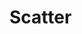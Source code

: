 # Scatter
    
<ClientOnly>
    <hpcc-vitepress style="width:100%;height:600px">
        <div id="placeholder" style="width:100%;height:600px">
        </div>
        <script type="module">
            import { Contour, Scatter, XYAxis } from "@hpcc-js/chart";
            import { randomNormal as d3RandomNormal } from "d3-random";
            import { range as d3Range } from "d3-array";
            
            const randomX = d3RandomNormal(200, 80);
            const randomY = d3RandomNormal(2000, 20);
            const points = d3Range(800).map(function () { return [randomX(), randomY()]; });
            
            const chart4 = new XYAxis()
                .layers([
                    new Contour().contourBandwidth(8),
                    new Scatter()
                ])
                .target("target")
                .columns(["x", "y"])
                .data(points)
                .xAxisType("linear")
                .yAxisType("linear")
                .render()
                ;
            
        </script>
    </hpcc-vitepress>
</ClientOnly>


## Events

### click

_Emitted whenever the user clicks on a data element._

### dblclick

_Emitted whenever the user double-clicks on a data element._


## More Examples

<ClientOnly>
    <hpcc-vitepress style="width:100%;height:600px">
        <div id="placeholder" style="width:100%;height:600px">
        </div>
        <script type="module">
            import { HexBin, Scatter, XYAxis } from "@hpcc-js/chart";
            import { randomNormal as d3RandomNormal } from "d3-random";
            import { range as d3Range } from "d3-array";
            
            const randomX = d3RandomNormal(200, 80);
            const randomY = d3RandomNormal(2000, 20);
            const points = d3Range(800).map(function () { return [randomX(), randomY()]; });
            
            const chart4 = new XYAxis()
                .layers([
                    new HexBin().columns(["x", "y"]),
                    new Scatter()
                ])
                .target("target")
                .columns(["x", "y"])
                .data(points)
                .xAxisType("linear")
                .yAxisType("linear")
                .render()
                ;
            
        </script>
    </hpcc-vitepress>
</ClientOnly>

<ClientOnly>
    <hpcc-vitepress style="width:100%;height:600px">
        <div id="placeholder" style="width:100%;height:600px">
        </div>
        <script type="module">
            import { Scatter } from "@hpcc-js/chart";
            
            new Scatter()
                .target("target")
                .columns(["x", "y"])
                .data(Array(200).fill(0).map(n => [
                    Math.random(), Math.random()
                ]))
                .xAxisType("linear")
                .render()
                ;
            
        </script>
    </hpcc-vitepress>
</ClientOnly>

<ClientOnly>
    <hpcc-vitepress style="width:100%;height:600px">
        <div id="placeholder" style="width:100%;height:600px">
        </div>
        <script type="module">
            import { randomNormal as d3RandomNormal } from "d3-random";
            import { range as d3Range } from "d3-array";
            import { Scatter } from "@hpcc-js/chart";
            
            const randomX = d3RandomNormal(200, 80);
            const randomY = d3RandomNormal(200, 80);
            const points = d3Range(200).map(function () { return [randomX(), randomY()]; });
            
            new Scatter()
                .target("target")
                .columns(["X", "Y"])
                .data(points)
                .xAxisType("linear")
                .yAxisType("linear")
                .render()
                ;
            
        </script>
    </hpcc-vitepress>
</ClientOnly>

<ClientOnly>
    <hpcc-vitepress style="width:100%;height:600px">
        <div id="placeholder" style="width:100%;height:600px">
        </div>
        <script type="module">
            import { Scatter } from "@hpcc-js/chart";
            
            new Scatter()
                .columns(["Domain", "Value 1", "Value 2"])
                .data([
                    ["A", 34, 21],
                    ["B", 55, 34],
                    ["C", 54, 90],
                    ["D", 80, 153],
                    ["E", 86, 92],
                    ["F", 144, 233]
                ])
                .target("target")
                .paletteID("FlatUI_Chinese")
                .pointShape("rectangle")
                .pointSize(4)
                .showValue(true)
                .valueBaseline("ideographic")
                .render()
                ;
            
        </script>
    </hpcc-vitepress>
</ClientOnly>

<ClientOnly>
    <hpcc-vitepress style="width:100%;height:600px">
        <div id="placeholder" style="width:100%;height:600px">
        </div>
        <script type="module">
            import { Scatter } from "@hpcc-js/chart";
            
            new Scatter()
                .columns(["x", "y", "z"])
                .data(Array(200).fill(0).map(n => [Math.random(), Math.random(), Math.random()]))
                .target("target")
                .xAxisType("linear")
                .paletteID("hpcc20")
                .render()
                ;
            
        </script>
    </hpcc-vitepress>
</ClientOnly>

